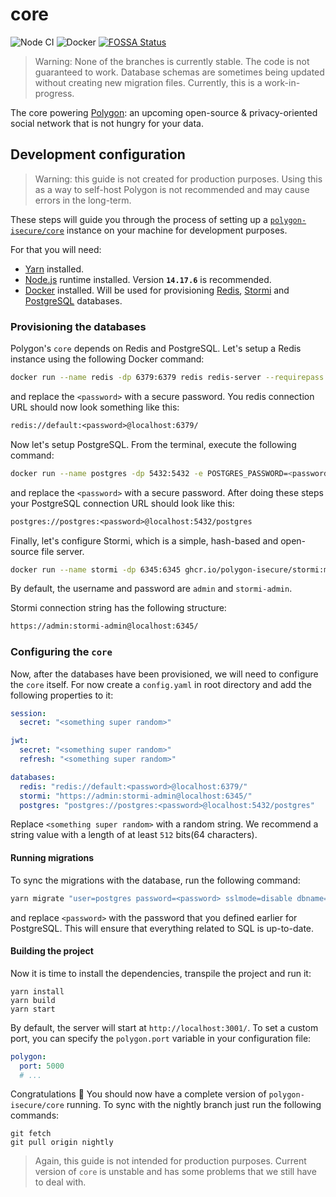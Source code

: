 # core

![Node CI](https://github.com/polygon-isecure/core/actions/workflows/node.yml/badge.svg)
![Docker](https://github.com/polygon-isecure/core/actions/workflows/docker-publish.yml/badge.svg)
[![FOSSA Status](https://app.fossa.com/api/projects/git%2Bgithub.com%2Fpolygon-isecure%2Fcore.svg?type=small)](https://app.fossa.com/projects/git%2Bgithub.com%2Fpolygon-isecure%2Fcore?ref=badge_small)

> Warning: None of the branches is currently stable. The code is not guaranteed to work. Database schemas are sometimes being updated without creating new migration files. Currently, this is a work-in-progress.

The core powering [Polygon](https://polygon.am/): an upcoming open-source & privacy-oriented social network that is not hungry for your data.

## Development configuration

> Warning: this guide is not created for production purposes. Using this as a way to self-host Polygon is not recommended and may cause errors in the long-term.

These steps will guide you through the process of setting up a [`polygon-isecure/core`](https://github.com/polygon-isecure/core) instance on your machine for development purposes.

For that you will need:

- [Yarn](https://yarnpkg.com/) installed.
- [Node.js](https://nodejs.org/) runtime installed. Version **`14.17.6`** is recommended.
- [Docker](https://www.docker.com/) installed. Will be used for provisioning [Redis](https://redis.io/),
  [Stormi](https://github.com/polygon-isecure/stormi) and [PostgreSQL](https://www.postgresql.org/) databases.

### Provisioning the databases

Polygon's `core` depends on Redis and PostgreSQL. Let's setup a Redis instance using the following Docker command:

```bash
docker run --name redis -dp 6379:6379 redis redis-server --requirepass "<password>"
```

and replace the `<password>` with a secure password. You redis connection URL should now look something like this:

```txt
redis://default:<password>@localhost:6379/
```

Now let's setup PostgreSQL. From the terminal, execute the following command:

```bash
docker run --name postgres -dp 5432:5432 -e POSTGRES_PASSWORD=<password> postgres
```

and replace the `<password>` with a secure password. After doing these steps your PostgreSQL connection URL should look like this:

```txt
postgres://postgres:<password>@localhost:5432/postgres
```

Finally, let's configure Stormi, which is a simple, hash-based
and open-source file server.

```bash
docker run --name stormi -dp 6345:6345 ghcr.io/polygon-isecure/stormi:master
```

By default, the username and password are `admin`
and `stormi-admin`.

Stormi connection string has the following structure:

```txt
https://admin:stormi-admin@localhost:6345/
```

### Configuring the `core`

Now, after the databases have been provisioned, we will need to configure the `core` itself. For now create a `config.yaml` in root directory and add the following properties to it:

```yaml
session:
  secret: "<something super random>"

jwt:
  secret: "<something super random>"
  refresh: "<something super random>"

databases:
  redis: "redis://default:<password>@localhost:6379/"
  stormi: "https://admin:stormi-admin@localhost:6345/"
  postgres: "postgres://postgres:<password>@localhost:5432/postgres"
```

Replace `<something super random>` with a random string. We recommend a
string value with a length of at least `512` bits(64 characters).

#### Running migrations

To sync the migrations with the database, run the following
command:

```bash
yarn migrate "user=postgres password=<password> sslmode=disable dbname=postgres" up
```

and replace `<password>` with the password that you defined
earlier for PostgreSQL. This will ensure that everything
related to SQL is up-to-date.

#### Building the project

Now it is time to install the dependencies, transpile the project and run it:

```shell
yarn install
yarn build
yarn start
```

By default, the server will start at `http://localhost:3001/`. To set a
custom port, you can specify the `polygon.port` variable in your configuration
file:

```yaml
polygon:
  port: 5000
  # ...
```

Congratulations 🎊 You should now have a complete version of `polygon-isecure/core` running. To sync with the nightly branch just run the following commands:

```shell
git fetch
git pull origin nightly
```

> Again, this guide is not intended for production purposes. Current version of `core` is unstable and has some problems that we still have to deal with.
